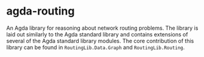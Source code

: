 # agda-routing
An Agda library for reasoning about network routing problems. The library is laid out similarly to the Agda standard library and contains extensions of several of the Agda standard library modules. The core contribution of this library can be found in `RoutingLib.Data.Graph` and `RoutingLib.Routing`.

